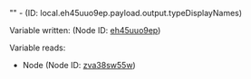 "" - (ID: local.eh45uuo9ep.payload.output.typeDisplayNames)

Variable written:
 (Node ID: [eh45uuo9ep](../nodes/eh45uuo9ep.md))

Variable reads:
* Node (Node ID: [zva38sw55w](../nodes/zva38sw55w.md))
